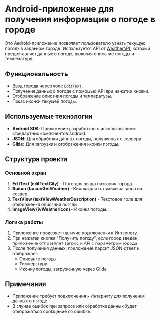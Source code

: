 # Android-приложение для получения информации о погоде в городе

Это Android-приложение позволяет пользователю узнать текущую погоду в заданном городе. Используется API от [WeatherAPI](https://weatherapi.com/), который предоставляет данные о погоде, включая описание погоды и температуру.

## Функциональность
- Ввод города через поле `EditText`.
- Получение данных о погоде с помощью API при нажатии кнопки.
- Отображение описания погоды и температуры.
- Показ иконки текущей погоды.

## Используемые технологии
- **Android SDK**: Приложение разработано с использованием стандартных компонентов Android.
- **JSON**: Для обработки данных погоды, полученных с сервера.
- **Glide**: Для загрузки и отображения иконки погоды.

## Структура проекта
### Основной экран
1. **EditText (editTextCity)** - Поле для ввода названия города.
2. **Button (buttonGetWeather)** - Кнопка для отправки запроса на сервер.
3. **TextView (textViewWeatherDescription)** - Текстовое поле для отображения описания погоды.
4. **ImageView (ivWeatherIcon)** - Иконка погоды.

### Логика работы
1. Приложение проверяет наличие подключения к Интернету.
2. При нажатии кнопки "Получить погоду", если город введён, приложение отправляет запрос к API с параметром города.
3. После получения данных, приложение парсит JSON-ответ и отображает:
   - Описание погоды.
   - Температуру.
   - Иконку погоды, загруженную через Glide.


## Примечания
- Приложение требует подключения к Интернету для получения данных о погоде.
- В случае ошибок при запросе или обработке данных будет отображаться сообщение об ошибке.
